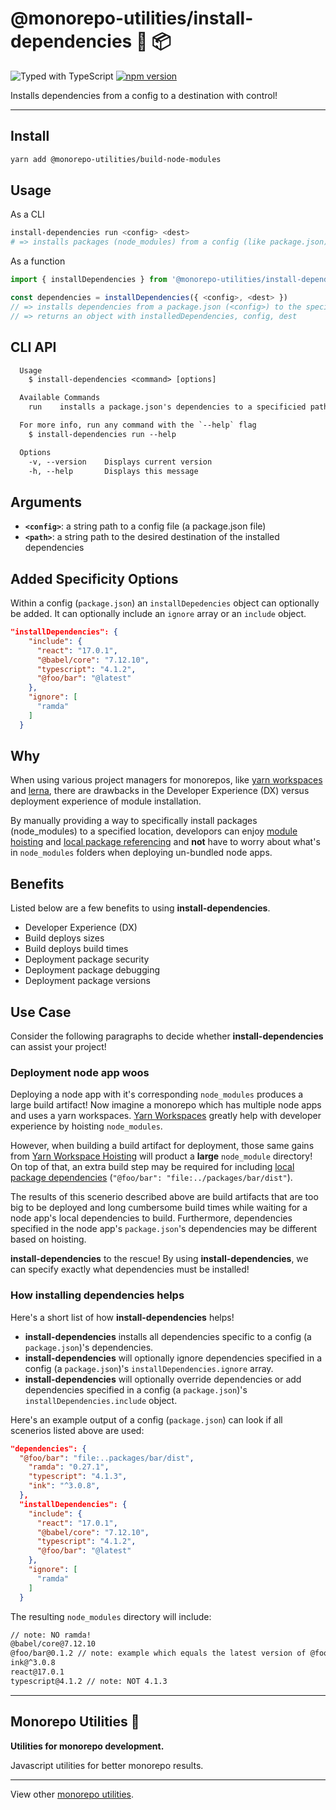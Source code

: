 # @monorepo-utilities/install-dependencies 🧱 📦

![Typed with TypeScript](https://flat.badgen.net/badge/icon/Typed?icon=typescript&label&labelColor=blue&color=555555)
[![npm version](https://badge.fury.io/js/%40monorepo-utilities%2Fbuild-node-modules.svg)](https://badge.fury.io/js/%40monorepo-utilities%2build-node-modules)

Installs dependencies from a config to a destination with control!

---

## Install

```sh
yarn add @monorepo-utilities/build-node-modules
```

## Usage

As a CLI

```sh
install-dependencies run <config> <dest>
# => installs packages (node_modules) from a config (like package.json) to a specified path
```

As a function

```typescript
import { installDependencies } from '@monorepo-utilities/install-dependencies'

const dependencies = installDependencies({ <config>, <dest> })
// => installs dependencies from a package.json (<config>) to the specified destination (<dest>)
// => returns an object with installedDependencies, config, dest
```

## CLI API

```txt
  Usage
    $ install-dependencies <command> [options]

  Available Commands
    run    installs a package.json's dependencies to a specificied path

  For more info, run any command with the `--help` flag
    $ install-dependencies run --help

  Options
    -v, --version    Displays current version
    -h, --help       Displays this message
```

## Arguments

- **`<config>`**: a string path to a config file (a package.json file)
- **`<path>`**: a string path to the desired destination of the installed dependencies

## Added Specificity Options

Within a config (`package.json`) an `installDepedencies` object can optionally be added. It can optionally include an `ignore` array or an `include` object.

```json
"installDependencies": {
    "include": {
      "react": "17.0.1",
      "@babel/core": "7.12.10",
      "typescript": "4.1.2",
      "@foo/bar": "@latest"
    },
    "ignore": [
      "ramda"
    ]
  }
```

## Why

When using various project managers for monorepos, like [yarn workspaces](https://classic.yarnpkg.com/en/docs/workspaces/) and [lerna](https://github.com/lerna/lerna), there are drawbacks in the Developer Experience (DX) versus deployment experience of module installation.

By manually providing a way to specifically install packages (node_modules) to a specified location, developors can enjoy [module hoisting](https://classic.yarnpkg.com/en/docs/workspaces/#toc-limitations-caveats) and [local package referencing](https://github.com/lerna/lerna/blob/main/utils/check-working-tree/package.json#L33) and **not** have to worry about what's in `node_modules` folders when deploying un-bundled node apps.

## Benefits

Listed below are a few benefits to using **install-dependencies**.

- Developer Experience (DX)
- Build deploys sizes
- Build deploys build times
- Deployment package security
- Deployment package debugging
- Deployment package versions

## Use Case

Consider the following paragraphs to decide whether **install-dependencies** can assist your project!

### Deployment node app woos

Deploying a node app with it's corresponding `node_modules` produces a large build artifact! Now imagine a monorepo which has multiple node apps and uses a yarn workspaces. [Yarn Workspaces](https://classic.yarnpkg.com/en/docs/workspaces/) greatly help with developer experience by hoisting `node_modules`.

However, when building a build artifact for deployment, those same gains from [Yarn Workspace Hoisting](https://classic.yarnpkg.com/en/docs/workspaces/) will product a **large** `node_module` directory! On top of that, an extra build step may be required for including [local package dependencies](https://github.com/lerna/lerna/blob/main/utils/check-working-tree/package.json#L33) (`"@foo/bar": "file:../packages/bar/dist"`).

The results of this scenerio described above are build artifacts that are too big to be deployed and long cumbersome build times while waiting for a node app's local dependencies to build. Furthermore, dependencies specified in the node app's `package.json`'s dependencies may be different based on hoisting.

**install-dependencies** to the rescue! By using **install-dependencies**, we can specify exactly what dependencies must be installed!

### How installing dependencies helps

Here's a short list of how **install-dependencies** helps!

- **install-dependencies** installs all dependencies specific to a config (a `package.json`)'s dependencies.
- **install-dependencies** will optionally ignore dependencies specified in a config (a `package.json`)'s `installDependencies.ignore` array.
- **install-dependencies** will optionally override dependencies or add dependencies specified in a config (a `package.json`)'s `installDependencies.include` object.

Here's an example output of a config (`package.json`) can look if all scenerios listed above are used:

```json
"dependencies": {
  "@foo/bar": "file:..packages/bar/dist",
    "ramda": "0.27.1",
    "typescript": "4.1.3",
    "ink": "^3.0.8",
  },
  "installDependencies": {
    "include": {
      "react": "17.0.1",
      "@babel/core": "7.12.10",
      "typescript": "4.1.2",
      "@foo/bar": "@latest"
    },
    "ignore": [
      "ramda"
    ]
  }
```

The resulting `node_modules` directory will include:

```txt
// note: NO ramda!
@babel/core@7.12.10
@foo/bar@0.1.2 // note: example which equals the latest version of @foo/bar
ink@^3.0.8
react@17.0.1
typescript@4.1.2 // note: NOT 4.1.3
```

---

## Monorepo Utilities 🧱

**Utilities for monorepo development.**

Javascript utilities for better monorepo results.

---

View other [monorepo utilities](../../).

```

```
